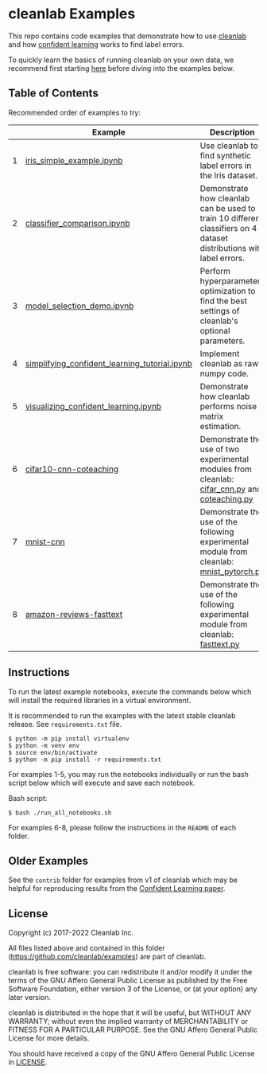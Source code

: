# cleanlab Examples

This repo contains code examples that demonstrate how to use [cleanlab](https://github.com/cleanlab) and how [confident learning](https://arxiv.org/abs/1911.00068) works to find label errors.

To quickly learn the basics of running cleanlab on your own data, we recommend first starting [here](https://docs.cleanlab.ai/v1.0.1/index.html#quickstart) before diving into the examples below.

## Table of Contents

Recommended order of examples to try:

|     | Example                                                                                        | Description                                                                                                                                                                                                                                                                  |
| --- | ---------------------------------------------------------------------------------------------- | ---------------------------------------------------------------------------------------------------------------------------------------------------------------------------------------------------------------------------------------------------------------------------- |
| 1   | [iris_simple_example.ipynb](iris_simple_example.ipynb)                                         | Use cleanlab to find synthetic label errors in the Iris dataset.                                                                                                                                                                                                             |
| 2   | [classifier_comparison.ipynb](classifier_comparison.ipynb)                                     | Demonstrate how cleanlab can be used to train 10 different classifiers on 4 dataset distributions with label errors.                                                                                                                                                         |
| 3   | [model_selection_demo.ipynb](model_selection_demo.ipynb)                                       | Perform hyperparameter optimization to find the best settings of cleanlab's optional parameters.                                                                                                                                                                             |
| 4   | [simplifying_confident_learning_tutorial.ipynb](simplifying_confident_learning_tutorial.ipynb) | Implement cleanlab as raw numpy code.                                                                                                                                                                                                                                        |
| 5   | [visualizing_confident_learning.ipynb](visualizing_confident_learning.ipynb)                   | Demonstrate how cleanlab performs noise matrix estimation.                                                                                                                                                                                                                   |
| 6   | [cifar10-cnn-coteaching](cifar10-cnn-coteaching)                                               | Demonstrate the use of two experimental modules from cleanlab: [cifar_cnn.py](https://github.com/cleanlab/cleanlab/blob/master/cleanlab/experimental/cifar_cnn.py) and [coteaching.py](https://github.com/cleanlab/cleanlab/blob/master/cleanlab/experimental/coteaching.py) |
| 7   | [mnist-cnn](mnist-cnn)                                                                         | Demonstrate the use of the following experimental module from cleanlab: [mnist_pytorch.py](https://github.com/cleanlab/cleanlab/blob/master/cleanlab/experimental/mnist_pytorch.py)                                                                                          |
| 8   | [amazon-reviews-fasttext](amazon-reviews-fasttext)                                             | Demonstrate the use of the following experimental module from cleanlab: [fasttext.py](https://github.com/cleanlab/cleanlab/blob/master/cleanlab/experimental/fasttext.py)                                                                                                    |

## Instructions

To run the latest example notebooks, execute the commands below which will install the required libraries in a virtual environment.

It is recommended to run the examples with the latest stable cleanlab release. See `requirements.txt` file.

```console
$ python -m pip install virtualenv
$ python -m venv env
$ source env/bin/activate
$ python -m pip install -r requirements.txt
```

For examples 1-5, you may run the notebooks individually or run the bash script below which will execute and save each notebook.

Bash script:

```console
$ bash ./run_all_notebooks.sh
```

For examples 6-8, please follow the instructions in the `README` of each folder.

## Older Examples

See the `contrib` folder for examples from v1 of cleanlab which may be helpful for reproducing results from the [Confident Learning paper](https://arxiv.org/abs/1911.00068).

## License

Copyright (c) 2017-2022 Cleanlab Inc.

All files listed above and contained in this folder (<https://github.com/cleanlab/examples>) are part of cleanlab.

cleanlab is free software: you can redistribute it and/or modify
it under the terms of the GNU Affero General Public License as published by
the Free Software Foundation, either version 3 of the License, or
(at your option) any later version.

cleanlab is distributed in the hope that it will be useful,
but WITHOUT ANY WARRANTY; without even the implied warranty of
MERCHANTABILITY or FITNESS FOR A PARTICULAR PURPOSE. See the
GNU Affero General Public License for more details.

You should have received a copy of the GNU Affero General Public License in [LICENSE](LICENSE).
